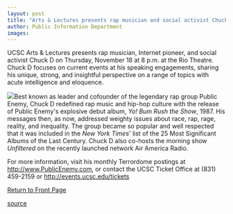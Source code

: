 ```yaml
---
layout: post
title: "Arts & Lectures presents rap musician and social activist Chuck D on Nov. 18"
author: Public Information Department
images:
---
```


UCSC Arts & Lectures presents rap musician, Internet pioneer, and social activist Chuck D on Thursday, November 18 at 8 p.m. at the Rio Theatre. Chuck D focuses on current events at his speaking engagements, sharing his unique, strong, and insightful perspective on a range of topics with acute intelligence and eloquence.

![][1]Best known as leader and cofounder of the legendary rap group Public Enemy, Chuck D redefined rap music and hip-hop culture with the release of Public Enemy's explosive debut album, _Yo! Bum Rush the Show_, 1987. His messages then, as now, addressed weighty issues about race, rap, rage, reality, and inequality. The group became so popular and well respected that it was included in the _New York Times_' list of the 25 Most Significant Albums of the Last Century. Chuck D also co-hosts the morning show _Unfiltered_ on the recently launched network Air America Radio.

For more information, visit his monthly Terrordome postings at <http://www.PublicEnemy.com>, or contact the UCSC Ticket Office at (831) 459-2159 or <http://events.ucsc.edu/tickets>

[Return to Front Page][2]

[1]: ../art/chuck_d.200.jpg
[2]: http://currents.ucsc.edu/

[source](http://www1.ucsc.edu/currents/04-05/11-08/brief-chuckd.asp "Permalink to brief-chuckd")
